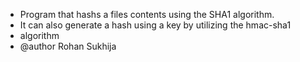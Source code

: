 
 * Program that hashs a files contents using the SHA1 algorithm.
 * It can also generate a hash using a key by utilizing the hmac-sha1
 * algorithm
 * @author Rohan Sukhija
